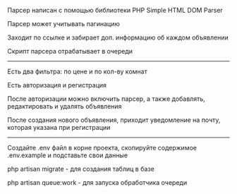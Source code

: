 <p>Парсер написан с помощью библиотеки PHP Simple HTML DOM Parser</p>
<p>Парсер может учитывать пагинацию</p>
<p>Заходит по ссылке и забирает доп. информацию об каждом объявлении</p>
<p>Скрипт парсера отрабатывает в очереди</p>
<hr>
<p>Есть два фильтра: по цене и по кол-ву комнат</p>
<p>Есть авторизация и регистрация</p>
<p>После авторизации можно включить парсер, а также добавлять, редактировать и удалять объявления</p>
<p>После создания нового объявления, приходит уведомление на почту, которая указана при регистрации</p>
<hr>
<p>Создайте .env файл в корне проекта, скопируйте содержимое .env.example и подставьте свои данные</p>
<p>php artisan migrate - для создания таблиц в базе</p>
<p>php artisan queue:work - для запуска обработчика очереди</p>
